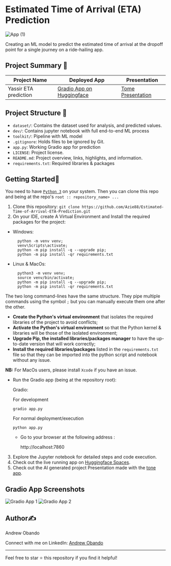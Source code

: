 # Estimated Time of Arrival (ETA) Prediction
![App (1)](https://github.com/Azie88/Estimated-Time-of-Arrival-ETA-Prediction/assets/101363399/62edada4-6a6a-415a-9770-774859666d41)

Creating an ML model to predict the estimated time of arrival at the dropoff point for a single journey on a ride-hailing app.

## Project Summary 📄

| Project Name | Deployed App | Presentation |
|------|------|-------------------|
| Yassir ETA prediction | <a href="https://huggingface.co/spaces/Azie88/ETA_Prediction_App" target="_blank">Gradio App on Huggingface</a> | <a href="https://tome.app/club-unbrick/machine-learning-project-eta-prediction-for-yassir-clr6mqgby0349o463g2lgpfjr" target="_blank">Tome Presentation</a>

## Project Structure 📂

- `dataset/`: Contains the dataset used for analysis, and predicted values.
- `dev/`: Contains jupyter notebook with full end-to-end ML process
- `toolkit/`: Pipeline with ML model
- `.gitignore`: Holds files to be ignored by Git.
- `app.py`: Working Gradio app for prediction
- `LICENSE`: Project license.
- `README.md`: Project overview, links, highlights, and information.
- `requirements.txt`: Required libraries & packages

## Getting Started🏁

You need to have [`Python 3`](https://www.python.org/) on your system. Then you can clone this repo and being at the repo's `root :: repository_name> ...`

1. Clone this repository: `git clone https://github.com/Azie88/Estimated-Time-of-Arrival-ETA-Prediction.git`
2. On your IDE, create A Virtual Environment and Install the required packages for the project:

- Windows:
        
        python -m venv venv; 
        venv\Scripts\activate; 
        python -m pip install -q --upgrade pip; 
        python -m pip install -qr requirements.txt  

- Linux & MacOs:
        
        python3 -m venv venv; 
        source venv/bin/activate; 
        python -m pip install -q --upgrade pip; 
        python -m pip install -qr requirements.txt  

The two long command-lines have the same structure. They pipe multiple commands using the symbol ` ; ` but you can manually execute them one after the other.

- **Create the Python's virtual environment** that isolates the required libraries of the project to avoid conflicts;
- **Activate the Python's virtual environment** so that the Python kernel & libraries will be those of the isolated environment;
- **Upgrade Pip, the installed libraries/packages manager** to have the up-to-date version that will work correctly;
- **Install the required libraries/packages** listed in the `requirements.txt` file so that they can be imported into the python script and notebook without any issue.

**NB:** For MacOs users, please install `Xcode` if you have an issue.

- Run the Gradio app (being at the repository root):

  Gradio: 
  
    For development

      gradio app.py
    
    For normal deployment/execution

      python app.py  

  - Go to your browser at the following address :
        
      http://localhost:7860

3. Explore the Jupyter notebook for detailed steps and code execution.
4. Check out the live running app on [Huggingface Spaces](https://huggingface.co/spaces/Azie88/ETA_Prediction_App).
5. Check out the AI generated project Presentation made with the [tone app](https://tome.app/club-unbrick/machine-learning-project-eta-prediction-for-yassir-clr6mqgby0349o463g2lgpfjr).

## Gradio App Screenshots

![Gradio App 1](https://github.com/Azie88/Estimated-Time-of-Arrival-ETA-Prediction/assets/101363399/2208e2eb-d271-40b6-a495-1880ce7f2e50)
![Gradio App  2](https://github.com/Azie88/Estimated-Time-of-Arrival-ETA-Prediction/assets/101363399/92ffdbc7-545e-4d3c-b2db-5731d0fdce6c)



## Author✍️

Andrew Obando

Connect with me on LinkedIn: [Andrew Obando](https://www.linkedin.com/in/andrewobando/)

---

Feel free to star ⭐ this repository if you find it helpful!
